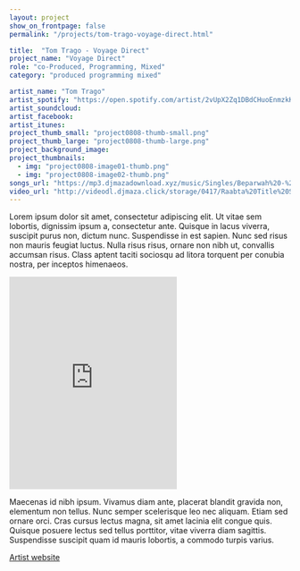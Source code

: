 ```yaml
---
layout: project
show_on_frontpage: false
permalink: "/projects/tom-trago-voyage-direct.html"

title:  "Tom Trago - Voyage Direct"
project_name: "Voyage Direct"
role: "co-Produced, Programming, Mixed"
category: "produced programming mixed"

artist_name: "Tom Trago"
artist_spotify: "https://open.spotify.com/artist/2vUpX2Zq1DBdCHuoEnmzkK"
artist_soundcloud:
artist_facebook:
artist_itunes:
project_thumb_small: "project0808-thumb-small.png"
project_thumb_large: "project0808-thumb-large.png"
project_background_image:
project_thumbnails:
  - img: "project0808-image01-thumb.png"  
  - img: "project0808-image02-thumb.png"
songs_url: "https://mp3.djmazadownload.xyz/music/Singles/Beparwah%20-%20DJMaza.Info%20-%20320Kbps.mp3"
video_url: "http://videodl.djmaza.click/storage/0417/Raabta%20Title%20Song%20Raabta%20DJMaza.Life.mp4"
---
```


Lorem ipsum dolor sit amet, consectetur adipiscing elit. Ut vitae sem lobortis, dignissim ipsum a, consectetur ante. Quisque in lacus viverra, suscipit purus non, dictum nunc. Suspendisse in est sapien. Nunc sed risus non mauris feugiat luctus. Nulla risus risus, ornare non nibh ut, convallis accumsan risus. Class aptent taciti sociosqu ad litora torquent per conubia nostra, per inceptos himenaeos.

<iframe src="https://open.spotify.com/embed/track/0POq8kwZ2kFlHILreRzvEp" width="300" height="380" frameborder="0" allowtransparency="true"></iframe>

Maecenas id nibh ipsum. Vivamus diam ante, placerat blandit gravida non, elementum non tellus. Nunc semper scelerisque leo nec aliquam. Etiam sed ornare orci. Cras cursus lectus magna, sit amet lacinia elit congue quis. Quisque posuere lectus sed tellus porttitor, vitae viverra diam sagittis. Suspendisse suscipit quam id mauris lobortis, a commodo turpis varius.

[Artist website](http://tomtrago.com)
